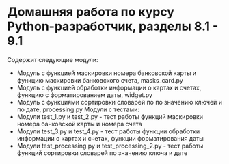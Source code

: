 # Домашняя работа по курсу Python-разработчик, разделы 8.1 - 9.1
Содержит следующие модули:
* Модуль с функцией маскировки номера банковской карты и функцию маскировки банковского счета, masks_card.py
* Модуль с функцией обработки информации о картах и счетах, функцию с форматированием даты, widget.py
* Модуль с функциями сортировки словарей по по значению ключей и по дате, processing.py
Модули с тестами:
* Модули test_1.py и test_2.py - тест работы функций маскировки номера банковской карты и номера счета
* Модули test_3.py и test_4.py - тест работы функции обработки информации о картах и счетах, функции форматирования даты
* Модули test_processing.py и test_processing_2.py - тест работы функций сортировки словарей по значению ключа и дате
